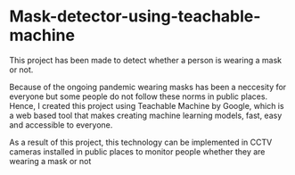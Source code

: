 # Mask-detector-using-teachable-machine
This project has been made to detect whether a person is wearing a mask or not. 

Because of the ongoing pandemic wearing masks has been a neccesity for everyone but some people do not follow these norms in public places. Hence, I created this project using Teachable Machine by Google, which is a web based tool that makes creating machine learning models, fast, easy and accessible to everyone.

As a result of this project, this technology can be implemented in CCTV cameras installed in public places to monitor people whether they are wearing a mask or not
